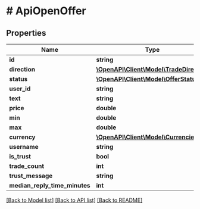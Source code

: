# # ApiOpenOffer

## Properties

Name | Type | Description | Notes
------------ | ------------- | ------------- | -------------
**id** | **string** |  | [optional]
**direction** | [**\OpenAPI\Client\Model\TradeDirection**](TradeDirection.md) |  | [optional]
**status** | [**\OpenAPI\Client\Model\OfferStatus**](OfferStatus.md) |  | [optional]
**user_id** | **string** |  | [optional]
**text** | **string** |  | [optional]
**price** | **double** |  | [optional]
**min** | **double** |  | [optional]
**max** | **double** |  | [optional]
**currency** | [**\OpenAPI\Client\Model\Currencies**](Currencies.md) |  | [optional]
**username** | **string** |  | [optional]
**is_trust** | **bool** |  | [optional]
**trade_count** | **int** |  | [optional]
**trust_message** | **string** |  | [optional]
**median_reply_time_minutes** | **int** |  | [optional]

[[Back to Model list]](../../README.md#models) [[Back to API list]](../../README.md#endpoints) [[Back to README]](../../README.md)
